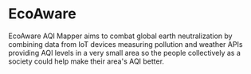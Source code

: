 # EcoAware
EcoAware AQI Mapper aims to combat global earth neutralization by combining data from IoT devices measuring pollution and weather APIs providing AQI levels in a very small area so the people collectively as a society could help make their area's AQI better. 
